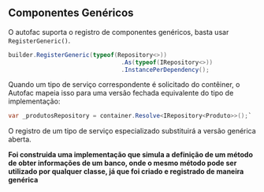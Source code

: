 ## Componentes Genéricos

O autofac suporta o registro de componentes genéricos, basta usar `RegisterGeneric()`.

```csharp
builder.RegisterGeneric(typeof(Repository<>))
								.As(typeof(IRepository<>))
								.InstancePerDependency();

```

Quando um tipo de serviço correspondente é solicitado do contêiner, o Autofac mapeia isso para uma versão fechada equivalente do tipo de implementação:

```csharp
var _produtosRepository = container.Resolve<IRepository<Produto>>();`
```

O registro de um tipo de serviço especializado substituirá a versão genérica aberta.

**Foi construida uma implementação que simula a definição de um método de obter informações de um banco, onde o mesmo método pode ser utilizado por qualquer classe, já que foi criado e registrado de maneira genérica**